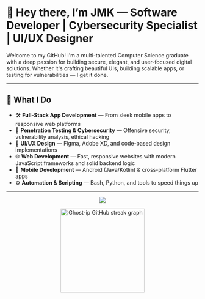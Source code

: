 # 👋 Hey there, I’m JMK — Software Developer | Cybersecurity Specialist | UI/UX Designer

Welcome to my GitHub! I'm a multi-talented Computer Science graduate with a deep passion for building secure, elegant, and user-focused digital solutions. Whether it's crafting beautiful UIs, building scalable apps, or testing for vulnerabilities — I get it done.

---

## 💼 What I Do

- 🛠️ **Full-Stack App Development** — From sleek mobile apps to responsive web platforms
- 🔐 **Penetration Testing & Cybersecurity** — Offensive security, vulnerability analysis, ethical hacking
- 🎨 **UI/UX Design** — Figma, Adobe XD, and code-based design implementations
- 🌐 **Web Development** — Fast, responsive websites with modern JavaScript frameworks and solid backend logic
- 📱 **Mobile Development** — Android (Java/Kotlin) & cross-platform Flutter apps
- ⚙️ **Automation & Scripting** — Bash, Python, and tools to speed things up

---
</p> <p align="center"> <img src="https://github-readme-activity-graph.vercel.app/graph?username=Ghost-ip&theme=react-dark" /> </p>

<div align="center">
  <img src="https://streak-stats.demolab.com?user=Ghost-ip&locale=en&mode=daily&theme=dark&hide_border=false&border_radius=5&order=3" height="220" alt="Ghost-ip GitHub streak graph" />
</div>
